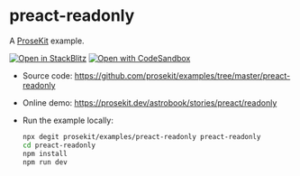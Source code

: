 # preact-readonly

A [ProseKit](https://prosekit.dev) example.

[![Open in StackBlitz](https://developer.stackblitz.com/img/open_in_stackblitz.svg)](https://stackblitz.com/github/prosekit/examples/tree/master/preact-readonly)
[![Open with CodeSandbox](https://assets.codesandbox.io/github/button-edit-lime.svg)](https://codesandbox.io/p/sandbox/github/prosekit/examples/tree/master/preact-readonly)

- Source code: https://github.com/prosekit/examples/tree/master/preact-readonly
- Online demo: https://prosekit.dev/astrobook/stories/preact/readonly
- Run the example locally:

  ```bash
  npx degit prosekit/examples/preact-readonly preact-readonly
  cd preact-readonly
  npm install
  npm run dev
  ```

